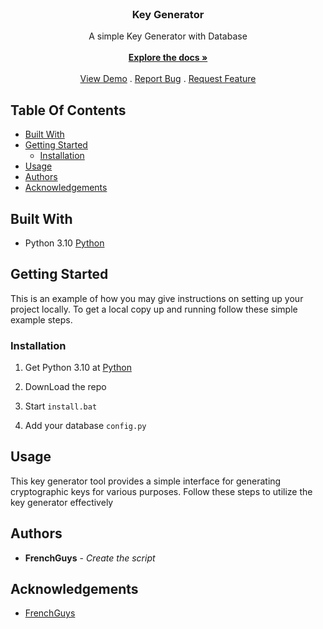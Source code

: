 <br/>
<p align="center">
  <a href="https://github.com/FrenchGuys/KeyGenerator">

  </a>

  <h3 align="center">Key Generator</h3>

  <p align="center">
    A simple Key Generator with Database
    <br/>
    <br/>
    <a href="https://github.com/FrenchGuys/KeyGenerator"><strong>Explore the docs »</strong></a>
    <br/>
    <br/>
    <a href="https://github.com/FrenchGuys/KeyGenerator">View Demo</a>
    .
    <a href="https://github.com/FrenchGuys/KeyGenerator/issues">Report Bug</a>
    .
    <a href="https://github.com/FrenchGuys/KeyGenerator/issues">Request Feature</a>
  </p>
</p>



## Table Of Contents

* [Built With](#built-with)
* [Getting Started](#getting-started)
  * [Installation](#installation)
* [Usage](#usage)
* [Authors](#authors)
* [Acknowledgements](#acknowledgements)

## Built With



* Python 3.10 [Python](https://www.python.org/downloads/release/python-3100/)

## Getting Started

This is an example of how you may give instructions on setting up your project locally.
To get a local copy up and running follow these simple example steps.

### Installation

1. Get Python 3.10 at [Python](https://www.python.org/downloads/release/python-3100/)

2. DownLoad the repo

3. Start ```install.bat```

4. Add your database `config.py`



## Usage

This key generator tool provides a simple interface for generating cryptographic keys for various purposes. Follow these steps to utilize the key generator effectively

## Authors

* **FrenchGuys** - *Create the script*

## Acknowledgements

* [FrenchGuys](https://github.com/FrenchGuys/)

